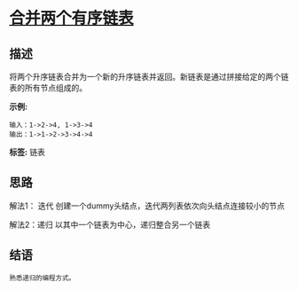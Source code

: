 # [ 合并两个有序链表 ][title]

## 描述
将两个升序链表合并为一个新的升序链表并返回。新链表是通过拼接给定的两个链表的所有节点组成的。 

**示例:**
```
输入：1->2->4, 1->3->4
输出：1->1->2->3->4->4
```


**标签:** 链表


## 思路
解法1： 迭代
   创建一个dummy头结点，迭代两列表依次向头结点连接较小的节点
   
解法2：递归
   以其中一个链表为中心，递归整合另一个链表

    
## 结语
    熟悉递归的编程方式。
  
[title]: https://leetcode-cn.com/problems/merge-two-sorted-lists/
